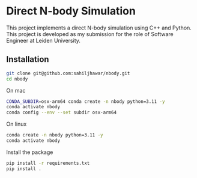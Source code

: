 # Direct N-body Simulation

This project implements a direct N-body simulation using C++ and Python. This project is developed as my submission for the role of Software Engineer at Leiden University.


## Installation
```bash
git clone git@github.com:sahiljhawar/nbody.git
cd nbody
```

On mac
```bash
CONDA_SUBDIR=osx-arm64 conda create -n nbody python=3.11 -y
conda activate nbody
conda config --env --set subdir osx-arm64
```
On linux
```bash
conda create -n nbody python=3.11 -y
conda activate nbody
```

Install the package
```bash
pip install -r requirements.txt
pip install .
```